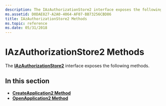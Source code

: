```yaml
---
description: The IAzAuthorizationStore2 interface exposes the following methods.
ms.assetid: D0DAE827-A2A0-4064-AF07-BB73256CBD86
title: IAzAuthorizationStore2 Methods
ms.topic: reference
ms.date: 05/31/2018
---
```


# IAzAuthorizationStore2 Methods

The [**IAzAuthorizationStore2**](/windows/desktop/api/Azroles/nn-azroles-iazauthorizationstore2) interface exposes the following methods.

## In this section

-   [**CreateApplication2 Method**](/windows/desktop/api/Azroles/nf-azroles-iazauthorizationstore2-createapplication2)
-   [**OpenApplication2 Method**](/windows/desktop/api/Azroles/nf-azroles-iazauthorizationstore2-openapplication2)

 

 




